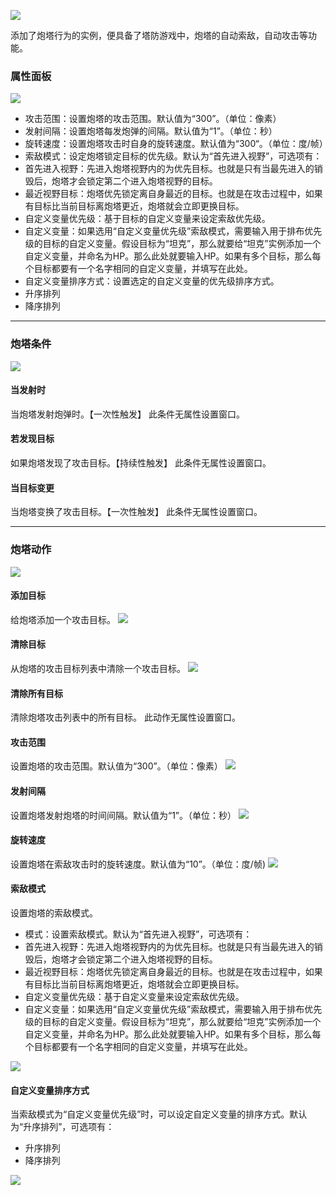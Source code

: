 ![](564c352422c7f.png)

添加了炮塔行为的实例，便具备了塔防游戏中，炮塔的自动索敌，自动攻击等功能。

### 属性面板
![](564c3523f1eb3.png)
- 攻击范围：设置炮塔的攻击范围。默认值为“300”。（单位：像素）
- 发射间隔：设置炮塔每发炮弹的间隔。默认值为“1”。（单位：秒）
- 旋转速度：设置炮塔攻击时自身的旋转速度。默认值为“300“。（单位：度/帧）
- 索敌模式：设定炮塔锁定目标的优先级。默认为“首先进入视野”，可选项有：
 - 首先进入视野：先进入炮塔视野内的为优先目标。也就是只有当最先进入的销毁后，炮塔才会锁定第二个进入炮塔视野的目标。
 - 最近视野目标：炮塔优先锁定离自身最近的目标。也就是在攻击过程中，如果有目标比当前目标离炮塔更近，炮塔就会立即更换目标。
 - 自定义变量优先级：基于目标的自定义变量来设定索敌优先级。
- 自定义变量：如果选用“自定义变量优先级”索敌模式，需要输入用于排布优先级的目标的自定义变量。假设目标为“坦克”，那么就要给“坦克”实例添加一个自定义变量，并命名为HP。那么此处就要输入HP。如果有多个目标，那么每个目标都要有一个名字相同的自定义变量，并填写在此处。
- 自定义变量排序方式：设置选定的自定义变量的优先级排序方式。
 - 升序排列
 - 降序排列

------------


### 炮塔条件
![](564c352413fe0.png)
#### 当发射时
当炮塔发射炮弹时。【一次性触发】
此条件无属性设置窗口。

#### 若发现目标
如果炮塔发现了攻击目标。【持续性触发】
此条件无属性设置窗口。
#### 当目标变更
当炮塔变换了攻击目标。【一次性触发】
此条件无属性设置窗口。

------------


### 炮塔动作
![](564c3523788cc.png)
#### 添加目标
给炮塔添加一个攻击目标。
![](564c3523c16de.png)
#### 清除目标
从炮塔的攻击目标列表中清除一个攻击目标。
![](564c3523a5a3f.png)
#### 清除所有目标
清除炮塔攻击列表中的所有目标。
此动作无属性设置窗口。
#### 攻击范围
设置炮塔的攻击范围。默认值为“300”。（单位：像素）
![](564c352390f72.png)
#### 发射间隔
设置炮塔发射炮塔的时间间隔。默认值为“1”。（单位：秒）
![](564c358f71590.png)
#### 旋转速度
设置炮塔在索敌攻击时的旋转速度。默认值为“10”。（单位：度/帧)
![](564c3523d7c53.png)
#### 索敌模式
设置炮塔的索敌模式。
- 模式：设置索敌模式。默认为“首先进入视野”，可选项有：
 - 首先进入视野：先进入炮塔视野内的为优先目标。也就是只有当最先进入的销毁后，炮塔才会锁定第二个进入炮塔视野的目标。
 - 最近视野目标：炮塔优先锁定离自身最近的目标。也就是在攻击过程中，如果有目标比当前目标离炮塔更近，炮塔就会立即更换目标。
 - 自定义变量优先级：基于自定义变量来设定索敌优先级。
- 自定义变量：如果选用“自定义变量优先级”索敌模式，需要输入用于排布优先级的目标的自定义变量。假设目标为“坦克”，那么就要给“坦克”实例添加一个自定义变量，并命名为HP。那么此处就要输入HP。如果有多个目标，那么每个目标都要有一个名字相同的自定义变量，并填写在此处。

![](564c3523b4222.png)
#### 自定义变量排序方式
当索敌模式为“自定义变量优先级”时，可以设定自定义变量的排序方式。默认为“升序排列”，可选项有：
- 升序排列
- 降序排列

![](564c3523e4631.png)